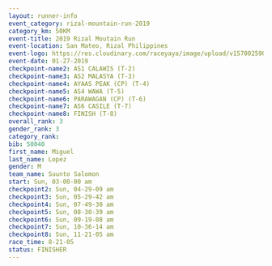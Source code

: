 ```yaml
---
layout: runner-info 
event_category: rizal-mountain-run-2019 
category_km: 50KM 
event-title: 2019 Rizal Moutain Run 
event-location: San Mateo, Rizal Philippines 
event-logo: https://res.cloudinary.com/raceyaya/image/upload/v1570025909/logo/rizal-mountain_gkfete.jpg 
event-date: 01-27-2019 
checkpoint-name2: AS1 CALAWIS (T-2) 
checkpoint-name3: AS2 MALASYA (T-3) 
checkpoint-name4: AYAAS PEAK (CP) (T-4) 
checkpoint-name5: AS4 WAWA (T-5) 
checkpoint-name6: PARAWAGAN (CP) (T-6) 
checkpoint-name7: AS6 CASILE (T-7) 
checkpoint-name8: FINISH (T-8) 
overall_rank: 3
gender_rank: 3
category_rank: 
bib: 50040
first_name: Miguel
last_name: Lopez
gender: M
team_name: Suunto Salomon
start: Sun, 03-00-00 am
checkpoint2: Sun, 04-29-09 am
checkpoint3: Sun, 05-29-42 am
checkpoint4: Sun, 07-49-30 am
checkpoint5: Sun, 08-30-39 am
checkpoint6: Sun, 09-19-08 am
checkpoint7: Sun, 10-36-14 am
checkpoint8: Sun, 11-21-05 am
race_time: 8-21-05
status: FINISHER
---
```

